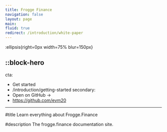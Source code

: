 ```yaml
---
title: Frogge Finance
navigation: false
layout: page
main:
fluid: true
redirect: /introduction/white-paper
---
```


:ellipsis{right=0px width=75% blur=150px}

::block-hero
---
cta:
  - Get started
  - /introduction/getting-started
secondary:
  - Open on GitHub →
  - https://github.com/evm20
---

#title
Learn everything about Frogge.Finance

#description
The frogge.finance documentation site.
